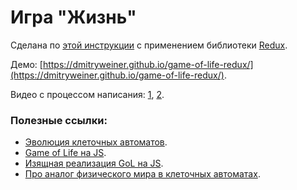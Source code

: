 # Игра "Жизнь"
Сделана по 
[этой инструкции](https://ru.wikipedia.org/wiki/%D0%98%D0%B3%D1%80%D0%B0_%C2%AB%D0%96%D0%B8%D0%B7%D0%BD%D1%8C%C2%BB)
c применением библиотеки [Redux](https://redux.js.org/).

Демо: [https://dmitryweiner.github.io/game-of-life-redux/](https://dmitryweiner.github.io/game-of-life-redux/).

Видео с процессом написания:
[1](https://drive.google.com/file/d/1CuSvDEoUnPYoKa_UPKD4wPRQIjpTjXwc/view?usp=sharing),
[2](https://drive.google.com/file/d/1fBPZmd_r-8I3TpwN7ae0PkdlTViYvBlq/view?usp=sharing).

### Полезные ссылки:
* [Эволюция клеточных автоматов](https://habr.com/ru/post/455958/).
* [Game of Life на JS](https://habr.com/ru/post/111686/).
* [Изящная реализация GoL на JS](https://github.com/LeMarck/life/).
* [Про аналог физического мира в клеточных автоматах](http://www.anmuha.narod.ru/37R.html).
